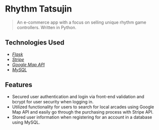 # Rhythm Tatsujin
> An e-commerce app with a focus on selling unique rhythm game controllers. Written in Python.

## Technologies Used
- [_Flask_](https://flask.palletsprojects.com/en/2.2.x/)
- [_Stripe_](https://stripe.com)
- [_Google Map API_](https://developers.google.com/maps)
- [_MySQL_](https://www.mysql.com/)

## Features
* Secured user authentication and login via front-end validation and bcrypt for user security when logging in.
* Utilized functionality for users to search for local arcades using Google Map API and easily go through the purchasing process with Stripe API.
* Stored user information when registering for an account in a database using MySQL.
